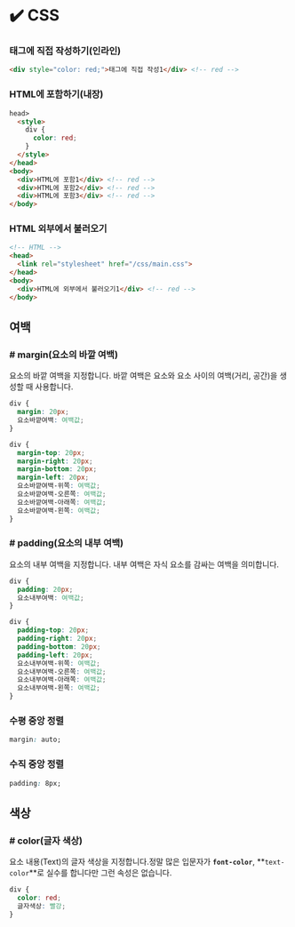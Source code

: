 # ✔️ CSS

### 태그에 직접 작성하기(인라인)

```html
<div style="color: red;">태그에 직접 작성1</div> <!-- red -->
```

### HTML에 포함하기(내장)

```html
head>
  <style>
    div {
      color: red;
    }
  </style>  
</head>
<body>
  <div>HTML에 포함1</div> <!-- red -->
  <div>HTML에 포함2</div> <!-- red -->
  <div>HTML에 포함3</div> <!-- red -->
</body>
```

### HTML 외부에서 불러오기

```html
<!-- HTML -->
<head>
  <link rel="stylesheet" href="/css/main.css">
</head>
<body>
  <div>HTML에 외부에서 불러오기1</div> <!-- red -->
</body>
```

## 여백

### # margin(요소의 바깥 여백)

요소의 바깥 여백을 지정합니다. 바깥 여백은 요소와 요소 사이의 여백(거리, 공간)을 생성할 때 사용합니다. 

```css
div {
  margin: 20px;
  요소바깥여백: 여백값;
}
```

```css
div {
  margin-top: 20px;
  margin-right: 20px;
  margin-bottom: 20px;
  margin-left: 20px;
  요소바깥여백-위쪽: 여백값;
  요소바깥여백-오른쪽: 여백값;
  요소바깥여백-아래쪽: 여백값;
  요소바깥여백-왼쪽: 여백값;
}
```

### # padding(요소의 내부 여백)

요소의 내부 여백을 지정합니다. 내부 여백은 자식 요소를 감싸는 여백을 의미합니다. 

```css
div {
  padding: 20px;
  요소내부여백: 여백값;
}
```

```css
div {
  padding-top: 20px;
  padding-right: 20px;
  padding-bottom: 20px;
  padding-left: 20px;
  요소내부여백-위쪽: 여백값;
  요소내부여백-오른쪽: 여백값;
  요소내부여백-아래쪽: 여백값;
  요소내부여백-왼쪽: 여백값;
}
```

### 수평 중앙 정렬

```css
margin: auto;
```

### 수직 중앙 정렬

```css
padding: 8px;
```

## 색상

### # color(글자 색상)

요소 내용(Text)의 글자 색상을 지정합니다.정말 많은 입문자가 **`font-color`**, **`text-color`**로 실수를 합니다만 그런 속성은 없습니다.

```css
div {
  color: red;
  글자색상: 빨강;
}
```
